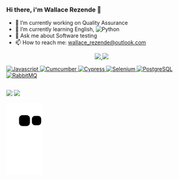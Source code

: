 ### Hi there, i'm Wallace Rezende 👋

- 🔭 I’m currently working on Quality Assurance
- 🌱 I’m currently learning English, ![Python](https://img.shields.io/badge/-Python-05122A?style=flat&logo=python)
- 💬 Ask me about Software testing
- 📫 How to reach me: wallace_rezende@outlook.com

<div align="center">
  <a href="https://github.com/wallacemrezende">
  <img height="170em" src="https://github-readme-stats.vercel.app/api?username=wallacemrezende&show_icons=true&theme=dark&include_all_commits=true&count_private=true"/>
  <img height="170em" src="https://github-readme-stats.vercel.app/api/top-langs/?username=wallacemrezende&layout=compact&langs_count=7&theme=dark"/>
</div>
  
  
![Javascript](https://img.shields.io/badge/-Javascript-05122A?style=flat&logo=javascript)
![Cumcumber](https://img.shields.io/badge/-Cumcumber-05122A?style=flat&logo=cucumber)
![Cypress](https://img.shields.io/badge/-Cypress-05122A?style=flat&logo=cypress)
![Selenium](https://img.shields.io/badge/-Selenium-05122A?style=flat&logo=selenium)
![PostgreSQL](https://img.shields.io/badge/-PostgreSQL-05122A?style=flat&logo=postgresql)
![RabbitMQ](https://img.shields.io/badge/-RabbitMQ-05122A?style=flat&logo=rabbitMQ)  

  
 ##
  
<div> 
<a href = "mailto:wallace_rezende@outlook.com"><img src="https://img.shields.io/badge/-Outlook-05122A?style=flat&logo=microsoftoutlook" target="_blank"></a>  <a href="https://www.linkedin.com/in/wallacemrezende/" target="_blank"><img src="https://img.shields.io/badge/-Linkedin-05122A?style=flat&logo=LinkedIn" target="_blank"></a> 
  </div>
  
 ![Snake animation](https://github.com/wallacemrezende/wallacemrezende/blob/output/github-contribution-grid-snake.svg)
 


